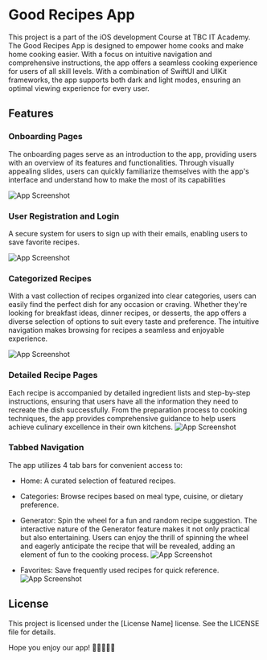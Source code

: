 # Good Recipes App

This project is a part of the iOS development Course at TBC IT Academy. The Good Recipes App is designed to empower home cooks and make home cooking easier. With a focus on intuitive navigation and comprehensive instructions, the app offers a seamless cooking experience for users of all skill levels. With a combination of SwiftUI and UIKit frameworks, the app supports both dark and light modes, ensuring an optimal viewing experience for every user.

## Features

### Onboarding Pages
The onboarding pages serve as an introduction to the app, providing users with an overview of its features and functionalities. Through visually appealing slides, users can quickly familiarize themselves with the app's interface and understand how to make the most of its capabilities

![App Screenshot](https://i.ibb.co/fMZNJrf/Image-2-12-24-at-7-29-PM.jpg)


### User Registration and Login
A secure system for users to sign up with their emails, enabling users to save favorite recipes.

![App Screenshot](https://i.ibb.co/NK1CZHp/Image-2-12-24-at-7-29-PM-1.jpg)


### Categorized Recipes
With a vast collection of recipes organized into clear categories, users can easily find the perfect dish for any occasion or craving. Whether they're looking for breakfast ideas, dinner recipes, or desserts, the app offers a diverse selection of options to suit every taste and preference. The intuitive navigation makes browsing for recipes a seamless and enjoyable experience.

![App Screenshot](https://i.ibb.co/2Y05yxb/Image-2-12-24-at-7-30-PM.jpg)


### Detailed Recipe Pages
Each recipe is accompanied by detailed ingredient lists and step-by-step instructions, ensuring that users have all the information they need to recreate the dish successfully. From the preparation process to cooking techniques, the app provides comprehensive guidance to help users achieve culinary excellence in their own kitchens.
![App Screenshot](https://i.ibb.co/djsqkXZ/Image-2-12-24-at-7-30-PM-2.jpg)


### Tabbed Navigation
The app utilizes 4 tab bars for convenient access to:
- Home: A curated selection of featured recipes.
- Categories: Browse recipes based on meal type, cuisine, or dietary preference.
  
- Generator: Spin the wheel for a fun and random recipe suggestion. The interactive nature of the Generator feature makes it not only practical but also entertaining. Users can enjoy the thrill of spinning the wheel and eagerly anticipate the recipe that will be revealed, adding an element of fun to the cooking process.
![App Screenshot](https://i.ibb.co/JkFWjKj/Image-2-12-24-at-7-30-PM-1.jpg)


- Favorites: Save frequently used recipes for quick reference.
  ![App Screenshot](https://i.ibb.co/rmfKZhw/Image-2-12-24-at-7-31-PM.jpg)

## License

 This project is licensed under the [License Name] license. See the LICENSE file for details.

Hope you enjoy our app!
🍳👩‍🍳👨‍🍳
